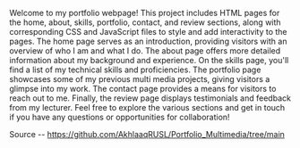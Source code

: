 Welcome to my portfolio webpage! 
This project includes HTML pages for the home, about, skills, portfolio, contact, and review sections, 
along with corresponding CSS and JavaScript files to style and add interactivity to the pages. 
The home page serves as an introduction, providing visitors with an overview of who I am and what I do. 
The about page offers more detailed information about my background and experience. On the skills page, 
you'll find a list of my technical skills and proficiencies. 
The portfolio page showcases some of my previous multi media projects, giving visitors a glimpse into my work. 
The contact page provides a means for visitors to reach out to me. Finally, the review page displays testimonials and feedback from my lecturer. 
Feel free to explore the various sections and get in touch if you have any questions or opportunities for collaboration!

Source -- https://github.com/AkhlaaqRUSL/Portfolio_Multimedia/tree/main

